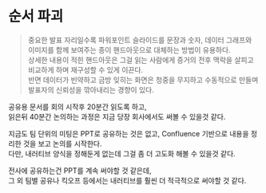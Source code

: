 # 순서 파괴

> 중요한 발표 자리일수록 파워포인트 슬라이드를 문장과 숫자, 데이터 그래프와 이미지를 함께 보여주는 종이 핸드아웃으로 대체하는 방법이 유용하다.  
> 상세한 내용이 적힌 핸드아웃은 그걸 읽는 사람에게 증거의 전후 맥락을 살피고 비교하게 하며 재구성할 수 있게 이끈다.  
> 반면 데이터가 빈약하고 금방 잊히는 화면은 청중을 무지하고 수동적으로 만들며 발표자의 신뢰성을 깎아내리는 경향이 있다.

공유용 문서를 회의 시작후 20분간 읽도록 하고,  
읽은뒤 40분간 논의하는 과정은 지금 당장 회사에서도 써볼 수 있을것 같다.  
  
지금도 팀 단위의 미팅은 PPT로 공유하는 것은 없고, Confluence 기반으로 내용을 정리한 것을 보고 논의를 시작한다.  
다만, 내러티브 양식을 정해둔게 없는데 그걸 좀 더 고도화 해볼 수 있을것 같다.  

전사에 공유하는건 PPT를 계속 써야할 것 같은데,  
그 외 팀별 공유나 킥오프 등에서는 내러티브를 훨씬 더 적극적으로 써야할 것 같다.
